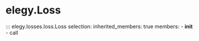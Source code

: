 
# elegy.Loss

::: elegy.losses.loss.Loss
    selection:
        inherited_members: true
        members:
            - __init__
            - call
        